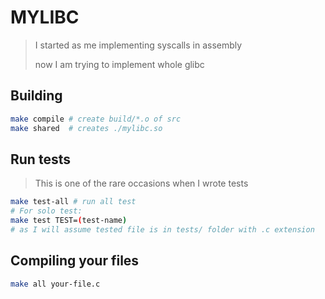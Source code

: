 # MYLIBC

> I started as me implementing syscalls in assembly
>
> now I am trying to implement whole glibc

## Building

```sh
make compile # create build/*.o of src
make shared  # creates ./mylibc.so
```

## Run tests

> This is one of the rare occasions when I wrote tests

```sh
make test-all # run all test
# For solo test:
make test TEST=(test-name)
# as I will assume tested file is in tests/ folder with .c extension
```

## Compiling your files

```sh
make all your-file.c
```
